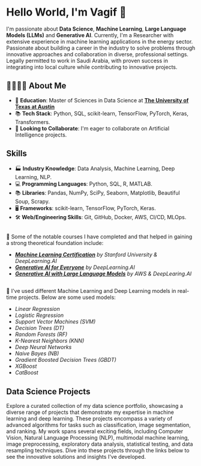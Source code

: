 # Hello World, I'm Vagif 👋

 I'm passionate about __Data Science__, __Machine Learning__, __Large Language Models (LLMs)__ and __Generative AI__. 
Currently, I'm a Researcher with extensive experience in machine learning applications in the energy sector. Passionate about building a career in the industry to solve problems through innovative approaches and collaboration in diverse, professional settings. Legally permitted to work in Saudi Arabia, with proven success in integrating into local culture while contributing to innovative projects.


## 👨‍🎓🙋‍♂️ About Me

- 📖 **Education**: Master of Sciences in Data Science at [__The University of Texas at Austin__](https://www.utexas.edu/)
- 📚 **Tech Stack**: Python, SQL, scikit-learn, TensorFlow, PyTorch, Keras, Transformers.
- 🤔 **Looking to Collaborate**: I'm eager to collaborate on Artificial Intelligence projects.

## Skills

- 🏭 **Industry Knowledge**: Data Analysis, Machine Learning, Deep Learning, NLP.
- 💻 **Programming Languages**: Python, SQL, R, MATLAB.
- 📚 **Libraries**: Pandas, NumPy, SciPy, Seaborn, Matplotlib, Beautiful Soup, Scrapy.
- 🖥️ **Frameworks**: scikit-learn, TensorFlow, PyTorch, Keras.
- 🛠️ **Web/Engineering Skills**: Git, GitHub, Docker, AWS, CI/CD, MLOps.

## 
🔭 Some of the notable courses I have completed and that helped in gaining a strong theoretical foundation include: 
* *[__Machine Learning Certification__](https://www.coursera.org/account/accomplishments/specialization/NUFPJDFE37QK) by Stanford University & DeepLearning.AI*
* *[__Generative AI for Everyone__](https://www.coursera.org/account/accomplishments/verify/Q9J5C4LFS88G?utm_source=link&utm_medium=certificate&utm_content=cert_image&utm_campaign=sharing_cta&utm_product=course) by DeepLearning.AI*
* *[__Generative AI with Large Language Models__](https://www.coursera.org/account/accomplishments/verify/926L9QDQMJQ8?utm_source=link&utm_medium=certificate&utm_content=cert_image&utm_campaign=sharing_cta&utm_product=course) by AWS & DeepLearing.AI*


##
🔭 I've used different Machine Learning and Deep Learning models in real-time projects. Below are some used models:

* *Linear Regression*
* *Logistic Regression*
* *Support Vector Machines (SVM)*
* *Decision Trees (DT)*
* *Random Forests (RF)*
* *K-Nearest Neighbors (KNN)*
* *Deep Neural Networks*
* *Naive Bayes (NB)*
* *Gradient Boosted Decision Trees (GBDT)*
* *XGBoost*
* *CatBoost*
  
## Data Science Projects

Explore a curated collection of my data science portfolio, showcasing a diverse range of projects that demonstrate my expertise in machine learning and deep learning. These projects encompass a variety of advanced algorithms for tasks such as classification, image segmentation, and ranking. My work spans several exciting fields, including Computer Vision, Natural Language Processing (NLP), multimodal machine learning, image preprocessing, exploratory data analysis, statistical testing, and data resampling techniques. Dive into these projects through the links below to see the innovative solutions and insights I've developed.

<!--
**vsuleymanov/vsuleymanov** is a ✨ _special_ ✨ repository because its `README.md` (this file) appears on your GitHub profile.

Here are some ideas to get you started:

- 🔭 I’m currently working on ...
- 🌱 I’m currently learning ...
- 👯 I’m looking to collaborate on ...
- 🤔 I’m looking for help with ...
- 💬 Ask me about ...
- 📫 How to reach me: ...
- 😄 Pronouns: ...
- ⚡ Fun fact: ...
-->
